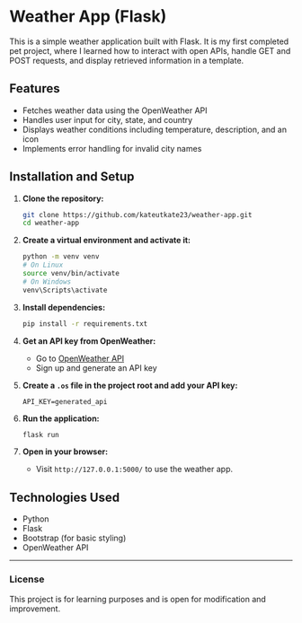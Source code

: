 # Weather App (Flask)

This is a simple weather application built with Flask. It is my first completed pet project, where I learned how to interact with open APIs, handle GET and POST requests, and display retrieved information in a template.

## Features

- Fetches weather data using the OpenWeather API
- Handles user input for city, state, and country
- Displays weather conditions including temperature, description, and an icon
- Implements error handling for invalid city names

## Installation and Setup

1. **Clone the repository:**

   ```sh
   git clone https://github.com/kateutkate23/weather-app.git
   cd weather-app
   ```

2. **Create a virtual environment and activate it:**

   ```sh
   python -m venv venv
   # On Linux
   source venv/bin/activate
   # On Windows
   venv\Scripts\activate
   ```

3. **Install dependencies:**

   ```sh
   pip install -r requirements.txt
   ```

4. **Get an API key from OpenWeather:**

   - Go to [OpenWeather API](https://openweathermap.org/)
   - Sign up and generate an API key

5. **Create a `.os` file in the project root and add your API key:**

   ```
   API_KEY=generated_api
   ```

6. **Run the application:**

   ```sh
   flask run
   ```

7. **Open in your browser:**

   - Visit `http://127.0.0.1:5000/` to use the weather app.

## Technologies Used

- Python
- Flask
- Bootstrap (for basic styling)
- OpenWeather API

---

### License

This project is for learning purposes and is open for modification and improvement.

